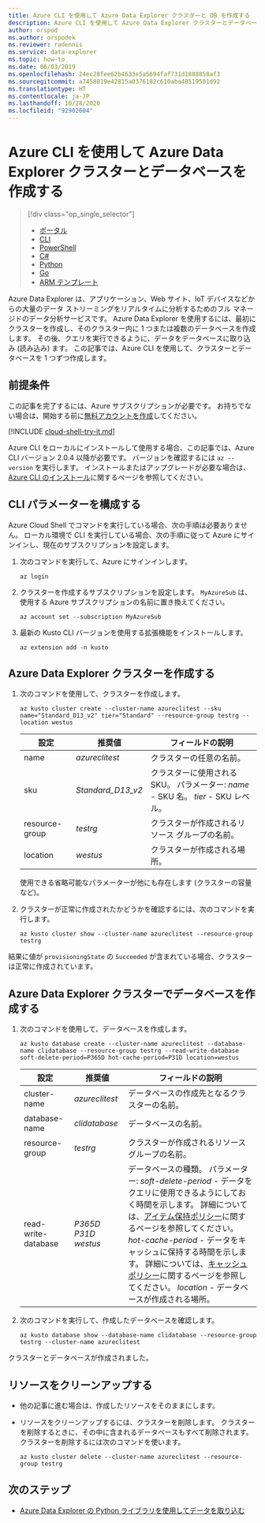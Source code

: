 ```yaml
---
title: Azure CLI を使用して Azure Data Explorer クラスターと DB を作成する
description: Azure CLI を使用して Azure Data Explorer クラスターとデータベースを作成する方法を学習します
author: orspod
ms.author: orspodek
ms.reviewer: radennis
ms.service: data-explorer
ms.topic: how-to
ms.date: 06/03/2019
ms.openlocfilehash: 24ec28fee62b4633e5a5694faf731d1888858af3
ms.sourcegitcommit: a7458819e42815a0376182c610aba48519501d92
ms.translationtype: HT
ms.contentlocale: ja-JP
ms.lasthandoff: 10/28/2020
ms.locfileid: "92902604"
---
```

# <a name="create-an-azure-data-explorer-cluster-and-database-by-using-azure-cli"></a>Azure CLI を使用して Azure Data Explorer クラスターとデータベースを作成する

> [!div class="op_single_selector"]
> * [ポータル](create-cluster-database-portal.md)
> * [CLI](create-cluster-database-cli.md)
> * [PowerShell](create-cluster-database-powershell.md)
> * [C#](create-cluster-database-csharp.md)
> * [Python](create-cluster-database-python.md)
> * [Go](create-cluster-database-go.md)
> * [ARM テンプレート](create-cluster-database-resource-manager.md)

Azure Data Explorer は、アプリケーション、Web サイト、IoT デバイスなどからの大量のデータ ストリーミングをリアルタイムに分析するためのフル マネージドのデータ分析サービスです。 Azure Data Explorer を使用するには、最初にクラスターを作成し、そのクラスター内に 1 つまたは複数のデータベースを作成します。 その後、クエリを実行できるように、データをデータベースに取り込み (読み込み) ます。 この記事では、Azure CLI を使用して、クラスターとデータベースを 1 つずつ作成します。

## <a name="prerequisites"></a>前提条件

この記事を完了するには、Azure サブスクリプションが必要です。 お持ちでない場合は、開始する前に[無料アカウントを作成](https://azure.microsoft.com/free/)してください。

[!INCLUDE [cloud-shell-try-it.md](includes/cloud-shell-try-it.md)]

Azure CLI をローカルにインストールして使用する場合、この記事では、Azure CLI バージョン 2.0.4 以降が必要です。 バージョンを確認するには `az --version` を実行します。 インストールまたはアップグレードが必要な場合は、[Azure CLI のインストール](/cli/azure/install-azure-cli?view=azure-cli-latest)に関するページを参照してください。

## <a name="configure-the-cli-parameters"></a>CLI パラメーターを構成する

Azure Cloud Shell でコマンドを実行している場合、次の手順は必要ありません。 ローカル環境で CLI を実行している場合、次の手順に従って Azure にサインインし、現在のサブスクリプションを設定します。

1. 次のコマンドを実行して、Azure にサインインします。

    ```azurecli-interactive
    az login
    ```

1. クラスターを作成するサブスクリプションを設定します。 `MyAzureSub` は、使用する Azure サブスクリプションの名前に置き換えてください。

    ```azurecli-interactive
    az account set --subscription MyAzureSub
    ```
   
1. 最新の Kusto CLI バージョンを使用する拡張機能をインストールします。

    ```azurecli-interactive
    az extension add -n kusto
    ```

## <a name="create-the-azure-data-explorer-cluster"></a>Azure Data Explorer クラスターを作成する

1. 次のコマンドを使用して、クラスターを作成します。

    ```azurecli-interactive
    az kusto cluster create --cluster-name azureclitest --sku name="Standard_D13_v2" tier="Standard" --resource-group testrg --location westus
    ```

   |**設定** | **推奨値** | **フィールドの説明**|
   |---|---|---|
   | name | *azureclitest* | クラスターの任意の名前。|
   | sku | *Standard_D13_v2* | クラスターに使用される SKU。 パラメーター: *name* - SKU 名。 *tier* - SKU レベル。 |
   | resource-group | *testrg* | クラスターが作成されるリソース グループの名前。 |
   | location | *westus* | クラスターが作成される場所。 |

    使用できる省略可能なパラメーターが他にも存在します (クラスターの容量など)。

1. クラスターが正常に作成されたかどうかを確認するには、次のコマンドを実行します。

    ```azurecli-interactive
    az kusto cluster show --cluster-name azureclitest --resource-group testrg
    ```

結果に値が `provisioningState` の `Succeeded` が含まれている場合、クラスターは正常に作成されています。

## <a name="create-the-database-in-the-azure-data-explorer-cluster"></a>Azure Data Explorer クラスターでデータベースを作成する

1. 次のコマンドを使用して、データベースを作成します。

    ```azurecli-interactive
    az kusto database create --cluster-name azureclitest --database-name clidatabase --resource-group testrg --read-write-database soft-delete-period=P365D hot-cache-period=P31D location=westus
    ```

   |**設定** | **推奨値** | **フィールドの説明**|
   |---|---|---|
   | cluster-name | *azureclitest* | データベースの作成先となるクラスターの名前。|
   | database-name | *clidatabase* | データベースの名前。|
   | resource-group | *testrg* | クラスターが作成されるリソース グループの名前。 |
   | read-write-database | *P365D* *P31D* *westus* | データベースの種類。 パラメーター: *soft-delete-period* - データをクエリに使用できるようにしておく時間を示します。 詳細については、[アイテム保持ポリシー](kusto/management/retentionpolicy.md)に関するページを参照してください。 *hot-cache-period* - データをキャッシュに保持する時間を示します。 詳細については、[キャッシュ ポリシー](kusto/management/cachepolicy.md)に関するページを参照してください。 *location* - データベースが作成される場所。 |

1. 次のコマンドを実行して、作成したデータベースを確認します。

    ```azurecli-interactive
    az kusto database show --database-name clidatabase --resource-group testrg --cluster-name azureclitest
    ```

クラスターとデータベースが作成されました。

## <a name="clean-up-resources"></a>リソースをクリーンアップする

* 他の記事に進む場合は、作成したリソースをそのままにします。
* リソースをクリーンアップするには、クラスターを削除します。 クラスターを削除するときに、その中に含まれるデータベースもすべて削除されます。 クラスターを削除するには次のコマンドを使います。

    ```azurecli-interactive
    az kusto cluster delete --cluster-name azureclitest --resource-group testrg
    ```

## <a name="next-steps"></a>次のステップ

* [Azure Data Explorer の Python ライブラリを使用してデータを取り込む](python-ingest-data.md)
